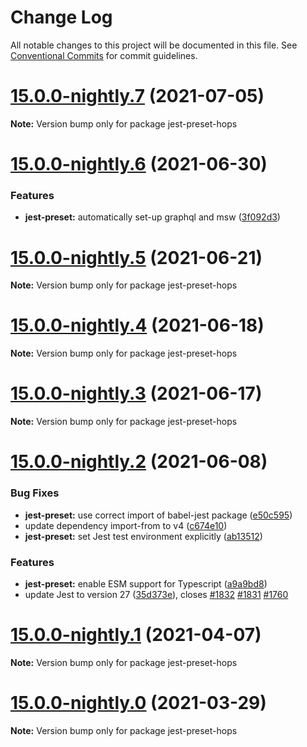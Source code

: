 # Change Log

All notable changes to this project will be documented in this file.
See [Conventional Commits](https://conventionalcommits.org) for commit guidelines.

# [15.0.0-nightly.7](https://github.com/xing/hops/compare/v15.0.0-nightly.6...v15.0.0-nightly.7) (2021-07-05)

**Note:** Version bump only for package jest-preset-hops





# [15.0.0-nightly.6](https://github.com/xing/hops/compare/v15.0.0-nightly.5...v15.0.0-nightly.6) (2021-06-30)


### Features

* **jest-preset:** automatically set-up graphql and msw ([3f092d3](https://github.com/xing/hops/commit/3f092d3493a814b4c073dc2af8b03917973125c4))





# [15.0.0-nightly.5](https://github.com/xing/hops/compare/v15.0.0-nightly.4...v15.0.0-nightly.5) (2021-06-21)

**Note:** Version bump only for package jest-preset-hops





# [15.0.0-nightly.4](https://github.com/xing/hops/compare/v15.0.0-nightly.3...v15.0.0-nightly.4) (2021-06-18)

**Note:** Version bump only for package jest-preset-hops





# [15.0.0-nightly.3](https://github.com/xing/hops/compare/v15.0.0-nightly.2...v15.0.0-nightly.3) (2021-06-17)

**Note:** Version bump only for package jest-preset-hops





# [15.0.0-nightly.2](https://github.com/xing/hops/compare/v15.0.0-nightly.1...v15.0.0-nightly.2) (2021-06-08)


### Bug Fixes

* **jest-preset:** use correct import of babel-jest package ([e50c595](https://github.com/xing/hops/commit/e50c5955ab3c54f57cfd08bc4b2689da3b8ddce0))
* update dependency import-from to v4 ([c674e10](https://github.com/xing/hops/commit/c674e10ce243875da4c0e971a94e3c0fda9ddd91))
* **jest-preset:** set Jest test environment explicitly ([ab13512](https://github.com/xing/hops/commit/ab13512f5068f3aea10a834d9f5bd4e52a564c38))


### Features

* **jest-preset:** enable ESM support for Typescript ([a9a9bd8](https://github.com/xing/hops/commit/a9a9bd826708b3476f2fcc6d05199ad89511cd4b))
* update Jest to version 27 ([35d373e](https://github.com/xing/hops/commit/35d373eab1a2dc546891ce2f1de3f45a7160f32b)), closes [#1832](https://github.com/xing/hops/issues/1832) [#1831](https://github.com/xing/hops/issues/1831) [#1760](https://github.com/xing/hops/issues/1760)





# [15.0.0-nightly.1](https://github.com/xing/hops/compare/v15.0.0-nightly.0...v15.0.0-nightly.1) (2021-04-07)

**Note:** Version bump only for package jest-preset-hops





# [15.0.0-nightly.0](https://github.com/xing/hops/compare/v14.0.0...v15.0.0-nightly.0) (2021-03-29)

**Note:** Version bump only for package jest-preset-hops
